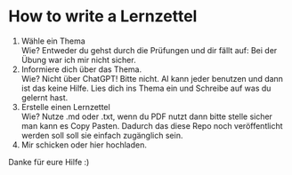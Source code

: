 # How to write a Lernzettel

1. Wähle ein Thema  
  Wie? Entweder du gehst durch die Prüfungen und dir fällt auf: Bei der Übung war ich mir nicht sicher.  
2. Informiere dich über das Thema.   
  Wie? Nicht über ChatGPT! Bitte nicht. AI kann jeder benutzen und dann ist das keine Hilfe. Lies dich ins Thema ein und Schreibe auf was du gelernt hast.  
3. Erstelle einen Lernzettel  
  Wie? Nutze .md oder .txt, wenn du PDF nutzt dann bitte stelle sicher man kann es Copy Pasten. Dadurch das diese Repo noch veröffentlicht werden soll soll sie einfach zugänglich sein.  
4. Mir schicken oder hier hochladen.     
  
Danke für eure Hilfe :) 
